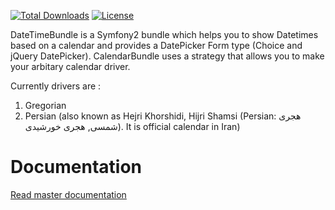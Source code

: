 [![Total Downloads](https://poser.pugx.org/mohebifar/date-time-bundle/downloads.svg)](https://packagist.org/packages/mohebifar/date-time-bundle) [![License](https://poser.pugx.org/mohebifar/date-time-bundle/license.svg)](https://packagist.org/packages/mohebifar/date-time-bundle)

DateTimeBundle is a Symfony2 bundle which helps you to show Datetimes based on a calendar and provides a DatePicker Form type (Choice and jQuery DatePicker). CalendarBundle uses a strategy that allows you to make your arbitary calendar driver.

Currently drivers are :

 1. Gregorian
 2. Persian (also known as Hejri Khorshidi, Hijri Shamsi (Persian: هجری شمسی, هجری خورشیدی). It is official calendar in Iran)

Documentation
======

[Read master documentation](https://github.com/mohebifar/DateTimeBundle/blob/master/Resources/doc/index.md)
